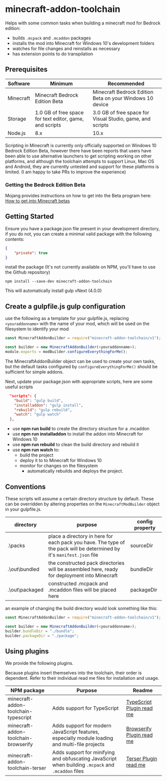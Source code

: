 # minecraft-addon-toolchain

Helps with some common tasks when building a minecraft mod for Bedrock edition:

-   builds `.mcpack` and `.mcaddon` packages
-   installs the mod into Minecraft for Windows 10's development folders
-   watches for file changes and reinstalls as necessary
-   has extension points to do transpilation

## Prerequisites

| Software  | Minimum                                                 | Recommended                                               |
| --------- | ------------------------------------------------------- | --------------------------------------------------------- |
| Minecraft | Minecraft Bedrock Edition Beta                          | Minecraft Bedrock Edition Beta on your Windows 10 device  |
| Storage   | 1.0 GB of free space for text editor, game, and scripts | 3.0 GB of free space for Visual Studio, game, and scripts |
| Node.js   | 8.x                                                     | 10.x                                                      |

Scripting in Minecraft is currently only officially supported on Windows 10 Bedrock Edition Beta, however there have been reports that users have been able to use alternative launchers to get scripting working on other platforms, and although the toolchain attempts to support Linux, Mac OS and Android, they are currently untested and support for these platforms is limited. (I am happy to take PRs to improve the experience)

### Getting the Bedrock Edition Beta

Mojang provides instructions on how to get into the Beta program here: [How to get into Minecraft betas](https://minecraft.net/en-us/article/how-get-minecraft-betas)

## Getting Started

Ensure you have a package.json file present in your development directory, if you do not, you can create a minimal valid package with the following contents:

```json
{
    "private": true
}
```

install the package (It's not currently available on NPM, you'll have to use the Github repository)

```
npm install --save-dev minecraft-addon-toolchain
```

This will automatically install gulp vNext (4.0.0)

## Create a gulpfile.js gulp configuration

use the following as a template for your gulpfile.js, replacing `<youraddonname>` with the name of your mod, which will be used on the filesystem to identify your mod

```javascript
const MinecraftAddonBuilder = require("minecraft-addon-toolchain/v1");

const builder = new MinecraftAddonBuilder(<youraddonname>);
module.exports = modBuilder.configureEverythingForMe();
```

The MinecraftAddonBuilder object can be used to create your own tasks, but the default tasks configured by `configureEverythingForMe()` should be sufficient for simple addons.

Next, update your package.json with appropriate scripts, here are some useful scripts

```json
  "scripts": {
    "build": "gulp build",
    "installaddon": "gulp install",
    "rebuild": "gulp rebuild",
    "watch": "gulp watch"
  },
```

-   use **npm run build** to create the directory structure for a .mcaddon
-   use **npm run installaddon** to install the addon into Minecraft for Windows 10
-   use **npm run rebuild** to clean the build directory and rebuild it
-   use **npm run watch** to:
    -   build the project
    -   deploy it to to Minecraft for Windows 10
    -   monitor for changes on the filesystem
        -   automatically rebuilds and deploys the project.

## Conventions

These scripts will assume a certain directory structure by default. These can be overridden by altering properties on the `MinecraftModBuilder` object in your gulpfile.js.

| directory      | purpose                                                                                                                | config property |
| -------------- | ---------------------------------------------------------------------------------------------------------------------- | --------------- |
| .\packs        | place a directory in here for each pack you have. The type of the pack will be determined by it's `manifest.json` file | sourceDir       |
| .\out\bundled  | the constructed pack directories will be assembled here, ready for deployment into Minecraft                           | bundleDir       |
| .\out\packaged | constructed .mcpack and .mcaddon files will be placed here                                                             | packageDir      |

an example of changing the build directory would look something like this:

```javascript
const MinecraftAddonBuilder = require("minecraft-addon-toolchain/v1");

const builder = new MinecraftAddonBuilder(<youraddonname>);
builder.bundleDir = "./bundle";
builder.packageDir = "./package";
```

## Using plugins

We provide the following plugins.

Because plugins insert themselves into the toolchain, their order is dependent. Refer to their individual read me files for installation and usage.

| NPM package                          | Purpose                                                                                            | Readme                                                                                                                                                              |
| ------------------------------------ | -------------------------------------------------------------------------------------------------- | ------------------------------------------------------------------------------------------------------------------------------------------------------------------- |
| minecraft-addon-toolchain-typescript | Adds support for TypeScript                                                                        | [TypeScript Plugin read me](https://github.com/minecraft-addon-tools/minecraft-addon-toolchain/blob/master/packages/minecraft-addon-toolchain-typescript/README.md) |
| minecraft-addon-toolchain-browserify | Adds support for modern JavaScript features, especially module loading and multi-file projects     | [Browserify Plugin read me](https://github.com/minecraft-addon-tools/minecraft-addon-toolchain/blob/master/packages/minecraft-addon-toolchain-browserify/README.md) |
| minecraft-addon-toolchain-terser     | Adds support for minifying and obfuscating JavaScript when building `.mcpack` and `.mcaddon` files | [Terser Plugin read me](https://github.com/minecraft-addon-tools/minecraft-addon-toolchain/blob/master/packages/minecraft-addon-toolchain-terser/README.md)         |
